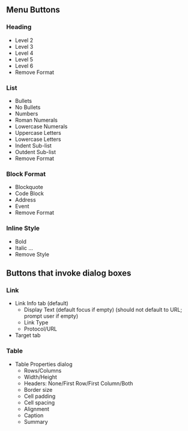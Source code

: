 ## Menu Buttons

### Heading
* Level 2
* Level 3
* Level 4
* Level 5
* Level 6
* Remove Format

### List
* Bullets
* No Bullets
* Numbers
* Roman Numerals
* Lowercase Numerals
* Uppercase Letters
* Lowercase Letters
* Indent Sub-list
* Outdent Sub-list
* Remove Format

### Block Format
* Blockquote
* Code Block
* Address
* Event
* Remove Format

### Inline Style
* Bold
* Italic
...
* Remove Style

## Buttons that invoke dialog boxes

### Link
* Link Info tab (default)
  * Display Text (default focus if empty) (should not default to URL; prompt user if empty)
  * Link Type
  * Protocol/URL
* Target tab

### Table
* Table Properties dialog
  * Rows/Columns
  * Width/Height
  * Headers: None/First Row/First Column/Both
  * Border size
  * Cell padding
  * Cell spacing
  * Alignment
  * Caption
  * Summary
